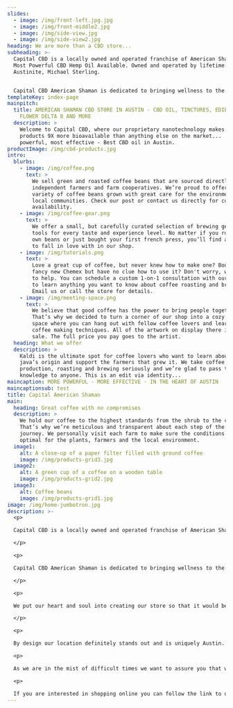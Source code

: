 ```yaml
---
slides:
  - image: /img/front-left.jpg.jpg
  - image: /img/front-middle2.jpg
  - image: /img/side-view.jpg
  - image: /img/side-view2.jpg
heading: We are more than a CBD store...
subheading: >-
  Capital CBD is a locally owned and operated franchise of American Shaman, The
  Most Powerful CBD Hemp Oil Available. Owned and operated by lifetime
  Austinite, Michael Sterling. 


  Capital CBD American Shaman is dedicated to bringing wellness to the world through ultra- concentrated terpene rich CBD oil derived from all natural, high quality hemp. It is legal in all 50 states and is 100% Organic, Gluten Free, Non GMO Hemp. Our product does not contain any heavy metals or insecticides and is batch tested using Ultra Performance Convergence Chromatography.  We put our heart and soul into creating our store so that it would be a welcoming space for everyone. We want to break down the stigma of CBD in a comfortable environment surrounded with knowledge about the products we are selling. We are more than a CBD store. Not only does our staff have a broad understanding of CBD but we are backed by the best producer of CBD available. Not all CBD is equal and we can tell you why.  By design our location definitely stands out and is uniquely Austin.  It’s hands down Austin’s #1 CBD store. If you are looking for the best cbd oil Austin has to offer and you’re searching for “Cbd near me” hopefully you are pointed in our direction. Stop by and explore our variety of products and let us help customize a regimen to get you on track to live your best life.
templateKey: index-page
mainpitch:
  title: AMERICAN SHAMAN CBD STORE IN AUSTIN - CBD OIL, TINCTURES, EDIBLES, CBD
    FLOWER DELTA 8 AND MORE
  description: >
    Welcome to Capital CBD, where our proprietary nanotechnology makes our
    products 9X more bioavailable than anything else on the market...  More
    powerful, most effective - Best CBD oil in Austin.
productImage: /img/cbd-products.jpg
intro:
  blurbs:
    - image: /img/coffee.png
      text: >
        We sell green and roasted coffee beans that are sourced directly from
        independent farmers and farm cooperatives. We’re proud to offer a
        variety of coffee beans grown with great care for the environment and
        local communities. Check our post or contact us directly for current
        availability.
    - image: /img/coffee-gear.png
      text: >
        We offer a small, but carefully curated selection of brewing gear and
        tools for every taste and experience level. No matter if you roast your
        own beans or just bought your first french press, you’ll find a gadget
        to fall in love with in our shop.
    - image: /img/tutorials.png
      text: >
        Love a great cup of coffee, but never knew how to make one? Bought a
        fancy new Chemex but have no clue how to use it? Don't worry, we’re here
        to help. You can schedule a custom 1-on-1 consultation with our baristas
        to learn anything you want to know about coffee roasting and brewing.
        Email us or call the store for details.
    - image: /img/meeting-space.png
      text: >
        We believe that good coffee has the power to bring people together.
        That’s why we decided to turn a corner of our shop into a cozy meeting
        space where you can hang out with fellow coffee lovers and learn about
        coffee making techniques. All of the artwork on display there is for
        sale. The full price you pay goes to the artist.
  heading: What we offer
  description: >
    Kaldi is the ultimate spot for coffee lovers who want to learn about their
    java’s origin and support the farmers that grew it. We take coffee
    production, roasting and brewing seriously and we’re glad to pass that
    knowledge to anyone. This is an edit via identity...
maincaption: MORE POWERFUL - MORE EFFECTIVE - IN THE HEART OF AUSTIN
maincaptionsub: test
title: Capital American Shaman
main:
  heading: Great coffee with no compromises
  description: >
    We hold our coffee to the highest standards from the shrub to the cup.
    That’s why we’re meticulous and transparent about each step of the coffee’s
    journey. We personally visit each farm to make sure the conditions are
    optimal for the plants, farmers and the local environment.
  image1:
    alt: A close-up of a paper filter filled with ground coffee
    image: /img/products-grid3.jpg
  image2:
    alt: A green cup of a coffee on a wooden table
    image: /img/products-grid2.jpg
  image3:
    alt: Coffee beans
    image: /img/products-grid1.jpg
image: /img/home-jumbotron.jpg
description: >-
  <p>

  Capital CBD is a locally owned and operated franchise of American Shaman, The Most Powerful CBD Hemp Oil Available. Owned and operated by lifetime Austinite, Michael Sterling.

  </p>

  <p>

  Capital CBD American Shaman is dedicated to bringing wellness to the world through ultra- concentrated terpene rich CBD oil derived from all natural, high quality industrial hemp. It is legal in all 50 states and is 100% Organic, Gluten Free, Non GMO Hemp. Our product does not contain any heavy metals or insecticides and is batch tested using Ultra Performance Convergence Chromatography.

  </p>

  <p>

  We put our heart and soul into creating our store so that it would be a welcoming space for everyone. We want to break down the stigma of CBD in a comfortable environment surrounded with knowledge about the products we are selling. Our spa-like store provides our customers with a calm, tranquil environment to sample products and learn about CBD. A feeling of well-being is felt the moment you walk through the door. We are more than a CBD store. Not only does our staff have a broad understanding of CBD but we are backed by the best producer of CBD oil available. Not all CBD is equal and we can tell you why.

  </p>

  <p>

  By design our location definitely stands out and is uniquely Austin. It’s hands down Austin’s #1 source for CBD products. If you are looking for the best CBD Austin has to offer and you’re searching for “Cbd near me” hopefully you are pointed in our direction. Stop by and explore our variety of products and let us help customize a regimen to get you on track to live your best life.</p>

  <p>

  As we are in the mist of difficult times we want to assure you that we go above and beyond in sanitizing or store regularly throughout our hours of operation.  We try to keep the interior of our store the safest environment possible to look over and purchase CBD products.  We also provide curbside delivery as well for those who interested.  We strive to provide the best service and CBD products possible.<p/>

  <p>

  If you are interested in shopping online you can follow the link to our products page which will take you to the point where you can shop online and have products shipped directly to you.  Not all products in store are listed on the site.
---
```

